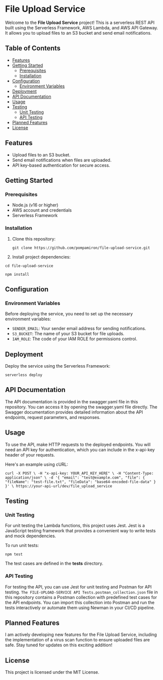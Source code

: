 # File Upload Service

Welcome to the **File Upload Service** project! This is a serverless REST API built using the Serverless Framework, AWS Lambda, and AWS API Gateway. It allows you to upload files to an S3 bucket and send email notifications.

## Table of Contents

- [Features](#features)
- [Getting Started](#getting-started)
  - [Prerequisites](#prerequisites)
  - [Installation](#installation)
- [Configuration](#configuration)
  - [Environment Variables](#environment-variables)
- [Deployment](#deployment)
- [API Documentation](#api-documentation)
- [Usage](#usage)
- [Testing](#testing)
  - [Unit Testing](#unit-testing)
  - [API Testing](#api-testing)
- [Planned Features](#planned-features)
- [License](#license)

## Features

- Upload files to an S3 bucket.
- Send email notifications when files are uploaded.
- API key-based authentication for secure access.

## Getting Started

### Prerequisites

- Node.js (v16 or higher)
- AWS account and credentials
- Serverless Framework

### Installation

1. Clone this repository:

   `git clone https://github.com/pompamiron/file-upload-service.git`

2. Install project dependencies:

  `cd file-upload-service`

  `npm install`

## Configuration

### Environment Variables

Before deploying the service, you need to set up the necessary environment variables:

- `SENDER_EMAIL`: Your sender email address for sending notifications.
- `S3_BUCKET`: The name of your S3 bucket for file uploads.
- `IAM_ROLE`: The code of your IAM ROLE for permissions control.

## Deployment

Deploy the service using the Serverless Framework:

  `serverless deploy`

## API Documentation

The API documentation is provided in the swagger.yaml file in this repository. You can access it by opening the swagger.yaml file directly. The Swagger documentation provides detailed information about the API endpoints, request parameters, and responses.

## Usage

To use the API, make HTTP requests to the deployed endpoints. You will need an API key for authentication, which you can include in the x-api-key header of your requests.

Here's an example using cURL:

  `curl -X POST \
    -H "x-api-key: YOUR_API_KEY_HERE" \
    -H "Content-Type: application/json" \
    -d '{
      "email": "test@example.com",
      "file": {
        "fileName": "test-file.txt",
        "fileData": "base64-encoded-file-data"
      }
    }' \
  https://your-api-url/dev/file_upload_service`

## Testing

### Unit Testing

For unit testing the Lambda functions, this project uses Jest. Jest is a JavaScript testing framework that provides a convenient way to write tests and mock dependencies.

To run unit tests:

  `npm test`

The test cases are defined in the __tests__ directory.

### API Testing

For testing the API, you can use Jest for unit testing and Postman for API testing. `The FILE-UPLOAD-SERVICE API Tests.postman_collection.json` file in this repository contains a Postman collection with predefined test cases for the API endpoints. You can import this collection into Postman and run the tests interactively or automate them using Newman in your CI/CD pipeline.

## Planned Features
I am actively developing new features for the File Upload Service, including the implementation of a virus scan function to ensure uploaded files are safe. Stay tuned for updates on this exciting addition!

## License
This project is licensed under the MIT License.


